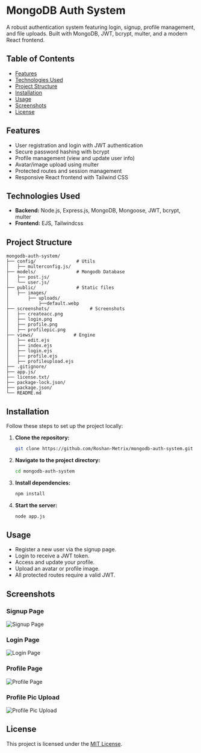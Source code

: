 # MongoDB Auth System

A robust authentication system featuring login, signup, profile management, and file uploads. Built with MongoDB, JWT, bcrypt, multer, and a modern React frontend.

## Table of Contents

- [Features](#features)
- [Technologies Used](#technologies-used)
- [Project Structure](#project-structure)
- [Installation](#installation)
- [Usage](#usage)
- [Screenshots](#screenshots)
- [License](#license)

## Features

- User registration and login with JWT authentication
- Secure password hashing with bcrypt
- Profile management (view and update user info)
- Avatar/image upload using multer
- Protected routes and session management
- Responsive React frontend with Tailwind CSS

## Technologies Used

- **Backend:** Node.js, Express.js, MongoDB, Mongoose, JWT, bcrypt, multer
- **Frontend:** EJS, Tailwindcss

## Project Structure

```
mongodb-auth-system/
├── config/               # Utils
│   ├── multerconfig.js/
├── models/               # Mongodb Database
│   ├── post.js/
│   └── user.js/
├── public/               # Static files
│   ├── images/
│       ├── uploads/
│           ├──default.webp
├── screenshots/               # Screenshots
│   ├── createacc.png
│   ├── login.png
│   ├── profile.png
│   ├── profilepic.png
├── views/               # Engine
│   ├── edit.ejs
│   ├── index.ejs
│   ├── login.ejs
│   ├── profile.ejs
│   ├── profileupload.ejs
├── .gitignore/
├── app.js/
├── license.txt/ 
├── package-lock.json/ 
├── package.json/ 
└── README.md
```

## Installation

Follow these steps to set up the project locally:

1. **Clone the repository:**
    ```bash
    git clone https://github.com/Roshan-Metrix/mongodb-auth-system.git
    ```

2. **Navigate to the project directory:**
    ```bash
    cd mongodb-auth-system
    ```

3. **Install dependencies:**
    ```bash
    npm install
    ```

6. **Start the server:**
    ```bash
    node app.js
    ```

## Usage

- Register a new user via the signup page.
- Login to receive a JWT token.
- Access and update your profile.
- Upload an avatar or profile image.
- All protected routes require a valid JWT.

## Screenshots

### Signup Page

![Signup Page](screenshots/createacc.png)

### Login Page

![Login Page](screenshots/login.png)

### Profile Page

![Profile Page](screenshots/profile.png)

### Profile Pic Upload

![Profile Pic Upload](screenshots/profilepic.png)

## License

This project is licensed under the [MIT License](license.txt).
